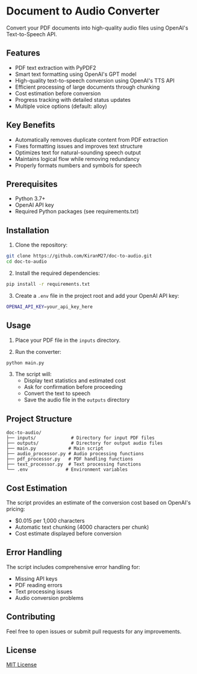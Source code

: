 # Document to Audio Converter

Convert your PDF documents into high-quality audio files using OpenAI's Text-to-Speech API.

## Features

- PDF text extraction with PyPDF2
- Smart text formatting using OpenAI's GPT model
- High-quality text-to-speech conversion using OpenAI's TTS API
- Efficient processing of large documents through chunking
- Cost estimation before conversion
- Progress tracking with detailed status updates
- Multiple voice options (default: alloy)

## Key Benefits

- Automatically removes duplicate content from PDF extraction
- Fixes formatting issues and improves text structure
- Optimizes text for natural-sounding speech output
- Maintains logical flow while removing redundancy
- Properly formats numbers and symbols for speech

## Prerequisites

- Python 3.7+
- OpenAI API key
- Required Python packages (see requirements.txt)

## Installation

1. Clone the repository:
```bash
git clone https://github.com/KiranM27/doc-to-audio.git
cd doc-to-audio
```

2. Install the required dependencies:
```bash
pip install -r requirements.txt
```

3. Create a `.env` file in the project root and add your OpenAI API key:
```bash
OPENAI_API_KEY=your_api_key_here
```

## Usage

1. Place your PDF file in the `inputs` directory.

2. Run the converter:
```bash
python main.py
```

3. The script will:
   - Display text statistics and estimated cost
   - Ask for confirmation before proceeding
   - Convert the text to speech
   - Save the audio file in the `outputs` directory

## Project Structure

```
doc-to-audio/
├── inputs/             # Directory for input PDF files
├── outputs/            # Directory for output audio files
├── main.py            # Main script
├── audio_processor.py # Audio processing functions
├── pdf_processor.py   # PDF handling functions
├── text_processor.py  # Text processing functions
└── .env              # Environment variables
```

## Cost Estimation

The script provides an estimate of the conversion cost based on OpenAI's pricing:
- $0.015 per 1,000 characters
- Automatic text chunking (4000 characters per chunk)
- Cost estimate displayed before conversion

## Error Handling

The script includes comprehensive error handling for:
- Missing API keys
- PDF reading errors
- Text processing issues
- Audio conversion problems

## Contributing

Feel free to open issues or submit pull requests for any improvements.

## License

[MIT License](LICENSE) 